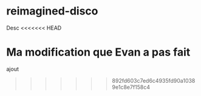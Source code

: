 # reimagined-disco
Desc
<<<<<<< HEAD

Ma modification que Evan a pas fait 
=======
ajout
>>>>>>> 892fd603c7ed6c4935fd90a10389e1c8e7f158c4
